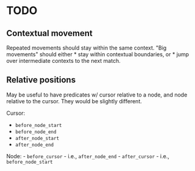 # TODO

## Contextual movement
Repeated movements should stay within the same context.
"Big movements" should either
    * stay within contextual boundaries, or
    * jump over intermediate contexts to the next match.

## Relative positions
May be useful to have predicates w/ cursor relative to a node, and node
relative to the cursor.
They would be slightly different.

Cursor:
  - `before_node_start`
  - `before_node_end`
  - `after_node_start`
  - `after_node_end`

Node:
    - `before_cursor`
      - i.e., `after_node_end`
    - `after_cursor`
      - i.e., `before_node_start`


<!---
  vim: sw=2 ts=2 sts=2
-->
